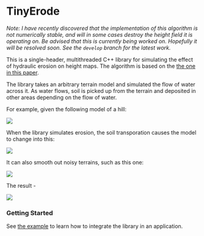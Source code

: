 TinyErode
=========

*Note: I have recently discovered that the implementation of this algorithm is not numerically stable, and will in some cases destroy the height field it is operating on. Be advised that this is currently being worked on. Hopefully it will be resolved soon. See the `develop` branch for the latest work.*

This is a single-header, multithreaded C++ library for simulating the effect of hydraulic erosion on
height maps. The algorithm is based on the [the one in this paper](https://hal.inria.fr/inria-00402079/).

The library takes an arbitrary terrain model and simulated the flow of water across it. As water flows,
soil is picked up from the terrain and deposited in other areas depending on the flow of water.

For example, given the following model of a hill:

<img src="https://user-images.githubusercontent.com/69982525/121899116-f4faa000-ccd8-11eb-9dd4-577d1eaedf51.png"/>

When the library simulates erosion, the soil transporation causes the model to change into this:

<img src="https://user-images.githubusercontent.com/69982525/121899109-f3c97300-ccd8-11eb-82dc-6be9d1dc8aba.png"/>

It can also smooth out noisy terrains, such as this one:

<img src="https://user-images.githubusercontent.com/69982525/121828887-d1523e00-cc75-11eb-9b8d-96095d4bc5c8.png"/>

The result -

<img src="https://user-images.githubusercontent.com/69982525/121828890-d1ead480-cc75-11eb-9232-4e01669d48ee.png"/>

### Getting Started

See [the example](https://github.com/tay10r/TinyErode/tree/main/docs) to learn how to integrate the library in an application.
